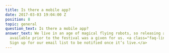 ```yaml
---
title: Is there a mobile app?
date: 2017-03-03 19:04:00 Z
position: 8
topic: general
question_text: Is there a mobile app?
answer_text: We live in an age of magical flying robots, so releasing a mobile app
  available prior to the festival was a given for us. <a class="faq-link" id="faqConnect">
  Sign up for our email list to be notified once it’s live.</a>
---
```


